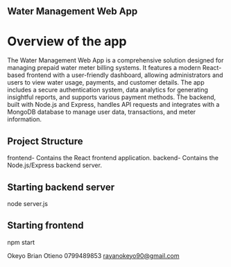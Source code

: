## Water Management Web App

# Overview of the app

The Water Management Web App is a comprehensive solution designed for managing prepaid water meter billing systems. It features a modern React-based frontend with a user-friendly dashboard, allowing administrators and users to view water usage, payments, and customer details. The app includes a secure authentication system, data analytics for generating insightful reports, and supports various payment methods. The backend, built with Node.js and Express, handles API requests and integrates with a MongoDB database to manage user data, transactions, and meter information.

## Project Structure
frontend- Contains the React frontend application.
backend- Contains the Node.js/Express backend server.

## Starting backend server
node server.js

## Starting frontend
npm start


Okeyo Brian Otieno
0799489853
rayanokeyo90@gmail.com
